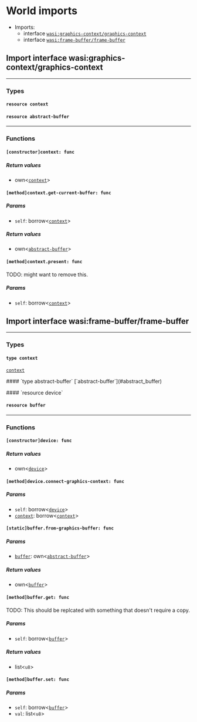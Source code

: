 <h1><a id="imports"></a>World imports</h1>
<ul>
<li>Imports:
<ul>
<li>interface <a href="#wasi_graphics_context_graphics_context"><code>wasi:graphics-context/graphics-context</code></a></li>
<li>interface <a href="#wasi_frame_buffer_frame_buffer"><code>wasi:frame-buffer/frame-buffer</code></a></li>
</ul>
</li>
</ul>
<h2><a id="wasi_graphics_context_graphics_context"></a>Import interface wasi:graphics-context/graphics-context</h2>
<hr />
<h3>Types</h3>
<h4><a id="context"></a><code>resource context</code></h4>
<h4><a id="abstract_buffer"></a><code>resource abstract-buffer</code></h4>
<hr />
<h3>Functions</h3>
<h4><a id="constructor_context"></a><code>[constructor]context: func</code></h4>
<h5>Return values</h5>
<ul>
<li><a id="constructor_context.0"></a> own&lt;<a href="#context"><a href="#context"><code>context</code></a></a>&gt;</li>
</ul>
<h4><a id="method_context_get_current_buffer"></a><code>[method]context.get-current-buffer: func</code></h4>
<h5>Params</h5>
<ul>
<li><a id="method_context_get_current_buffer.self"></a><code>self</code>: borrow&lt;<a href="#context"><a href="#context"><code>context</code></a></a>&gt;</li>
</ul>
<h5>Return values</h5>
<ul>
<li><a id="method_context_get_current_buffer.0"></a> own&lt;<a href="#abstract_buffer"><a href="#abstract_buffer"><code>abstract-buffer</code></a></a>&gt;</li>
</ul>
<h4><a id="method_context_present"></a><code>[method]context.present: func</code></h4>
<p>TODO: might want to remove this.</p>
<h5>Params</h5>
<ul>
<li><a id="method_context_present.self"></a><code>self</code>: borrow&lt;<a href="#context"><a href="#context"><code>context</code></a></a>&gt;</li>
</ul>
<h2><a id="wasi_frame_buffer_frame_buffer"></a>Import interface wasi:frame-buffer/frame-buffer</h2>
<hr />
<h3>Types</h3>
<h4><a id="context"></a><code>type context</code></h4>
<p><a href="#context"><a href="#context"><code>context</code></a></a></p>
<p>
#### <a id="abstract_buffer"></a>`type abstract-buffer`
[`abstract-buffer`](#abstract_buffer)
<p>
#### <a id="device"></a>`resource device`
<h4><a id="buffer"></a><code>resource buffer</code></h4>
<hr />
<h3>Functions</h3>
<h4><a id="constructor_device"></a><code>[constructor]device: func</code></h4>
<h5>Return values</h5>
<ul>
<li><a id="constructor_device.0"></a> own&lt;<a href="#device"><a href="#device"><code>device</code></a></a>&gt;</li>
</ul>
<h4><a id="method_device_connect_graphics_context"></a><code>[method]device.connect-graphics-context: func</code></h4>
<h5>Params</h5>
<ul>
<li><a id="method_device_connect_graphics_context.self"></a><code>self</code>: borrow&lt;<a href="#device"><a href="#device"><code>device</code></a></a>&gt;</li>
<li><a id="method_device_connect_graphics_context.context"></a><a href="#context"><code>context</code></a>: borrow&lt;<a href="#context"><a href="#context"><code>context</code></a></a>&gt;</li>
</ul>
<h4><a id="static_buffer_from_graphics_buffer"></a><code>[static]buffer.from-graphics-buffer: func</code></h4>
<h5>Params</h5>
<ul>
<li><a id="static_buffer_from_graphics_buffer.buffer"></a><a href="#buffer"><code>buffer</code></a>: own&lt;<a href="#abstract_buffer"><a href="#abstract_buffer"><code>abstract-buffer</code></a></a>&gt;</li>
</ul>
<h5>Return values</h5>
<ul>
<li><a id="static_buffer_from_graphics_buffer.0"></a> own&lt;<a href="#buffer"><a href="#buffer"><code>buffer</code></a></a>&gt;</li>
</ul>
<h4><a id="method_buffer_get"></a><code>[method]buffer.get: func</code></h4>
<p>TODO: This should be replcated with something that doesn't require a copy.</p>
<h5>Params</h5>
<ul>
<li><a id="method_buffer_get.self"></a><code>self</code>: borrow&lt;<a href="#buffer"><a href="#buffer"><code>buffer</code></a></a>&gt;</li>
</ul>
<h5>Return values</h5>
<ul>
<li><a id="method_buffer_get.0"></a> list&lt;<code>u8</code>&gt;</li>
</ul>
<h4><a id="method_buffer_set"></a><code>[method]buffer.set: func</code></h4>
<h5>Params</h5>
<ul>
<li><a id="method_buffer_set.self"></a><code>self</code>: borrow&lt;<a href="#buffer"><a href="#buffer"><code>buffer</code></a></a>&gt;</li>
<li><a id="method_buffer_set.val"></a><code>val</code>: list&lt;<code>u8</code>&gt;</li>
</ul>
